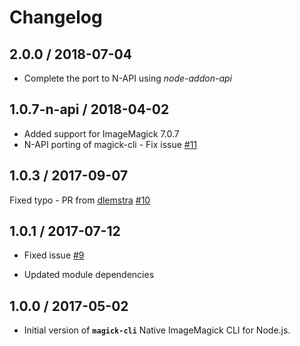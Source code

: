# Changelog

## 2.0.0 / 2018-07-04

* Complete the port to N-API using *node-addon-api*

## 1.0.7-n-api / 2018-04-02

* Added support for ImageMagick 7.0.7
* N-API porting of magick-cli - Fix issue [#11](https://github.com/NickNaso/magick-cli/issues/11)

## 1.0.3 / 2017-09-07
Fixed typo - PR from [dlemstra](https://github.com/dlemstra) [#10](https://github.com/NickNaso/magick-cli/pull/10)
## 1.0.1 / 2017-07-12

* Fixed issue [#9](https://github.com/NickNaso/magick-cli/issues/9)

* Updated module dependencies

## 1.0.0 / 2017-05-02

* Initial version of **`magick-cli`** Native ImageMagick CLI for Node.js.